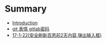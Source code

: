 # Summary

* [Introduction](README.md)
* [git 表情 gitlab密码 ](chapter1.md)
* [17-1-22\(安全刷新百思前2天内容,弹出输入框\)](17-1-22.md)


